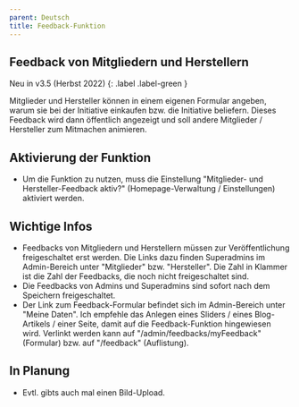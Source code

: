 ```yaml
---
parent: Deutsch
title: Feedback-Funktion
---
```


## Feedback von Mitgliedern und Herstellern

Neu in v3.5 (Herbst 2022)
{: .label .label-green }


Mitglieder und Hersteller können in einem eigenen Formular angeben, warum sie bei der Initiative einkaufen bzw. die Initiative beliefern. Dieses Feedback wird dann öffentlich angezeigt und soll andere Mitglieder / Hersteller zum Mitmachen animieren.

## Aktivierung der Funktion
* Um die Funktion zu nutzen, muss die Einstellung "Mitglieder- und Hersteller-Feedback aktiv?" (Homepage-Verwaltung / Einstellungen) aktiviert werden.

## Wichtige Infos
* Feedbacks von Mitgliedern und Herstellern müssen zur Veröffentlichung freigeschaltet erst werden. Die Links dazu finden Superadmins im Admin-Bereich unter "Mitglieder" bzw. "Hersteller". Die Zahl in Klammer ist die Zahl der Feedbacks, die noch nicht freigeschaltet sind.
* Die Feedbacks von Admins und Superadmins sind sofort nach dem Speichern freigeschaltet.
* Der Link zum Feedback-Formular befindet sich im Admin-Bereich unter "Meine Daten". Ich empfehle das Anlegen eines Sliders / eines Blog-Artikels / einer Seite, damit auf die Feedback-Funktion hingewiesen wird. Verlinkt werden kann auf "/admin/feedbacks/myFeedback" (Formular) bzw. auf "/feedback" (Auflistung).

## In Planung
* Evtl. gibts auch mal einen Bild-Upload.